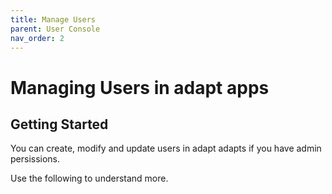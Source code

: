 ```yaml
---
title: Manage Users
parent: User Console
nav_order: 2
---
```


# Managing Users in adapt apps

## Getting Started

You can create, modify and update users in adapt adapts if you have admin persissions.

Use the following to understand more.

